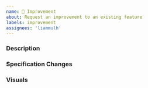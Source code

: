 ```yaml
---
name: 🔧 Improvement
about: Request an improvement to an existing feature
labels: improvement
assignees: 'liammulh'
---
```


### Description

<!-- A concise description of the improvement. -->

### Specification Changes

<!-- Changes that should be made to the feature's specification. -->

### Visuals

<!-- Mockups, wireframes, etc. -->
